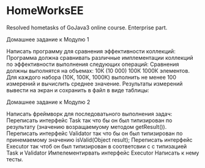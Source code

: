 # HomeWorksEE
Resolved hometasks of GoJava3 online course. Enterprise part.

Домашнее задание к Модулю 1

  Написать программу для сравнения эффективности коллекций:
    Программа должна сравнивать различные имплементации коллекций по эффективности выполнения следующих операций:
    Сравнения должны выполнятся на объемах: 10К (10 000) 100К 1000К элементов.
    Для каждого набора (10К, 100К, 1000К) выполнить не менее 100 измерений и вычислить среднее значение.
    Результаты измерений вывести на экран и сохранить в файл в виде таблицы:
  
  
Домашнее задание к Модулю 2

  Написать фреймворк для последоватьного выполнения задач:
    Переписать интерфейс Task так что бы он был типизирован по результату (значению возращаемуому методом getResult()).
    Переписать интерфейс Validator так что бы он был типизирован по принемаемому значению isValid(Object result);
    Переписать интерфейс Executor так чтоб он был типизирован в соответсвии с с типизацией Task и Validator
    Импелементирвать интерфейс Executor
    Написать к нему тесты.
